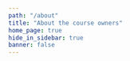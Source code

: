 ```yaml
---
path: "/about"
title: "About the course owners"
home_page: true
hide_in_sidebar: true
banner: false
---
```


<about-content></about-content>


